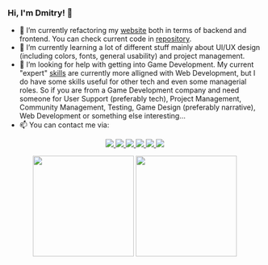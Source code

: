 ### Hi, I'm Dmitry! 👋

- 🔭 I’m currently refactoring my [website](https://www.simbiat.dev) both in terms of backend and frontend. You can check current code in [repository](https://github.com/Simbiat/simbiat.ru).
- 🌱 I’m currently learning a lot of different stuff mainly about UI/UX design (including colors, fonts, general usability) and project management.
- 🤔 I’m looking for help with getting into Game Development. My current "expert" [skills](https://app.pluralsight.com/profile/Simbiat) are currently more alligned with Web Development, but I do have some skills useful for other tech and even some managerial roles. So if you are from a Game Development company and need someone for User Support (preferably tech), Project Management, Community Management, Testing, Game Design (preferably narrative), Web Development or something else interesting...
- 📫 You can contact me via:
<p align='center' >
      <a href="https://www.linkedin.com/in/simbiat19/" target="_blank">
        <img src="https://img.shields.io/badge/linkedin-%230077B5.svg?&style=for-the-badge&logo=linkedin&logoColor=white"/>
      </a>
      <a href="https://www.facebook.com/simbiat19" target="_blank">
        <img src="https://img.shields.io/badge/Facebook-1877F2?style=for-the-badge&logo=facebook&logoColor=white"/>
      </a>
      <a href="https://vk.com/simbiat19" target="_blank">
        <img src="https://img.shields.io/badge/вконтакте-%232E87FB.svg?&style=for-the-badge&logo=vk&logoColor=white"/>
      </a>
      <a href="mailto:simbiat@outlook.com" target="_blank">
        <img src="https://img.shields.io/badge/Mail-0078D4?style=for-the-badge&logo=microsoft-outlook&logoColor=white"/>
      </a>
      <a href="https://www.instagram.com/simbiat19/" target="_blank">
        <img src="https://img.shields.io/badge/Instagram-E4405F?style=for-the-badge&logo=instagram&logoColor=white"/>
      </a>
      <a href="https://www.youtube.com/channel/UCyzixPty8XEiUWC4c1jns_Q" target="_blank">
        <img src="https://img.shields.io/badge/YouTube-FF0000?style=for-the-badge&logo=youtube&logoColor=white"/>
      </a>
</p>
<p align='center' >
    <a href="https://github.com/anuraghazra/github-readme-stats"><img src="https://github-readme-stats.vercel.app/api?username=Simbiat&count_private=true&show_icons=true&include_all_commits=true&theme=onedark" height=200></a>
    <a href="https://github.com/anuraghazra/github-readme-stats"><img src="https://github-readme-stats.vercel.app/api/top-langs/?username=Simbiat&count_private=true&show_icons=true&include_all_commits=true&theme=onedark" height=200></a>
 </p>
<!--
**Simbiat/Simbiat** is a ✨ _special_ ✨ repository because its `README.md` (this file) appears on your GitHub profile.

Here are some ideas to get you started:

- 🔭 I’m currently working on ...
- 🌱 I’m currently learning ...
- 👯 I’m looking to collaborate on ...
- 🤔 I’m looking for help with ...
- 💬 Ask me about ...
- 📫 How to reach me: ...
- 😄 Pronouns: ...
- ⚡ Fun fact: ...
-->

